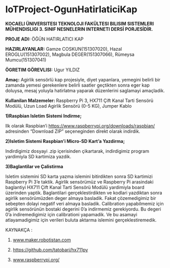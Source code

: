# IoTProject-OgunHatirlaticiKap

<b>KOCAELI ÜNIVERSITESI TEKNOLOJI FAKÜLTESI BILISIM SISTEMLERI MÜHENDISLIGI 3. SINIF NESNELERIN INTERNETI DERSİ PORJESİDİR.</b>

<b>PROJE ADI:</b> ÖĞÜN HATIRLATICI KAP 

<b>HAZIRLAYANLAR:</b> Gamze COSKUN(151307020), Hazal EROGLU(151307002), Magbula DEGER(151307066), Rümeysa Mumcu(151307041)

<b>ÖGRETIM GÖREVLISI:</b> Ugur YILDIZ

<b>Amaç:</b> Agirlik sensörlü kap projesiyle, diyet yapanlara, yemegini belirli bir zamanda yemesi gerekenlere belirli saatler geçtikten sonra eger kap doluysa, mesaj yoluyla hatirlatma yaparak düzenlerini saglamayi amaçladik. 

<b>Kullanilan Malzemeler: </b> Raspberry Pi 3, HX711 Çift Kanal Tarti Sensörü Modülü, Uzun Load Agirlik Sensörü (0-5 KG), Jumper Kablo

<b>1)Raspbian Isletim Sistemi Indirme; </b>

Ilk olarak Raspbian’i https://www.raspberrypi.org/downloads/raspbian/ adresinden “Download ZIP” seçeneginden direkt olarak indirdik.

<b>2)Isletim Sistemi Raspbian’i Micro-SD Kart’a Yazdirma;</b>

Indirdigimiz dosyayi .zip içerisinden çikartarak, indirdigimiz program yardimiyla SD kartimiza yazdik.

<b>3)Baglantilar ve Çalistirma</b>

Isletim sistemini SD karta yazma islemini bitirdikten sonra SD kartimizi Raspberry Pi 3’e taktik.
Agirlik sensörümüz ve Raspberry Pi arasindaki baglantiyi HX711 Çift Kanal Tarti Sensörü Modülü yardimiyla board üzerinden yaptik.
Baglantilari gerçeklestirdikten ve kodlari yazdiktan sonra agirlik sensörümüzden deger almaya basladik. Fakat çözemedigimiz bir sebepten dolayi negatif veri almaya basladik. Calibration yapabilmemiz için agirlik sensörünün bostaki degerini 0’a indirmemiz gerekiyordu. Bu degeri 0’a indiremedigimiz için calibrationi yapamadik. Ve bu asamayi atlayamadigimiz için verileri buluta aktarma islemini gerçeklestiremedik. 

KAYNAKÇA :	 

1) www.maker.robotistan.com 

2) https://github.com/tatobari/hx711py 

3) www.raspberrypi.org/
